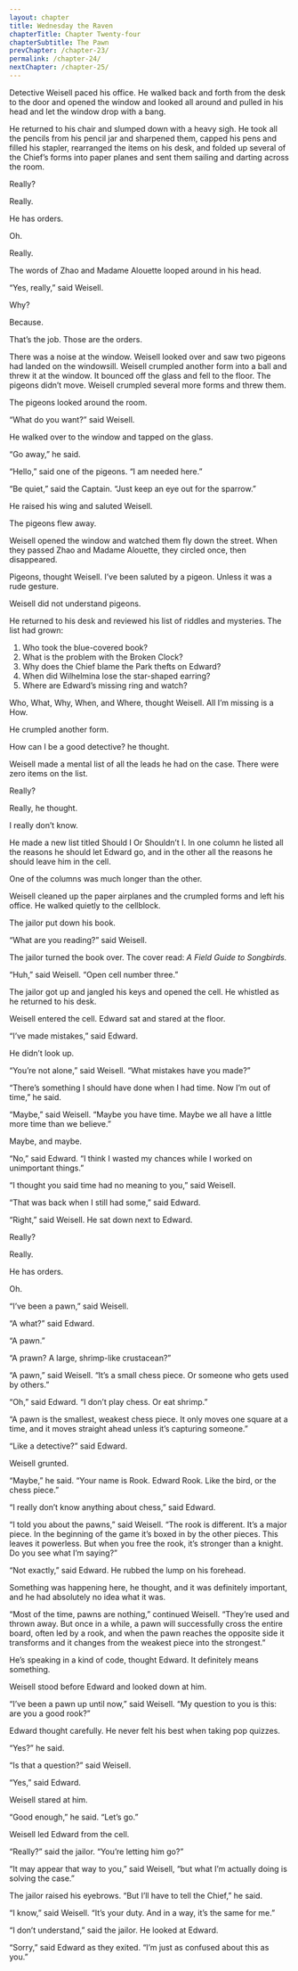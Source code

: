 ```yaml
---
layout: chapter
title: Wednesday the Raven
chapterTitle: Chapter Twenty-four
chapterSubtitle: The Pawn
prevChapter: /chapter-23/
permalink: /chapter-24/
nextChapter: /chapter-25/
---
```


Detective Weisell paced his office. He walked back and forth from the desk to the door and opened the window and looked all around and pulled in his head and let the window drop with a bang.

He returned to his chair and slumped down with a heavy sigh. He took all the pencils from his pencil jar and sharpened them, capped his pens and filled his stapler, rearranged the items on his desk, and folded up several of the Chief’s forms into paper planes and sent them sailing and darting across the room.

Really?

Really.

He has orders.

Oh.

Really.

The words of Zhao and Madame Alouette looped around in his head.

“Yes, really,” said Weisell.

Why?

Because.

That’s the job. Those are the orders.

There was a noise at the window. Weisell looked over and saw two pigeons had landed on the windowsill. Weisell crumpled another form into a ball and threw it at the window. It bounced off the glass and fell to the floor. The pigeons didn’t move. Weisell crumpled several more forms and threw them.

The pigeons looked around the room.

“What do you want?” said Weisell.

He walked over to the window and tapped on the glass.

“Go away,” he said.

“Hello,” said one of the pigeons. “I am needed here.”

“Be quiet,” said the Captain. “Just keep an eye out for the sparrow.”

He raised his wing and saluted Weisell.

The pigeons flew away.

Weisell opened the window and watched them fly down the street. When they passed Zhao and Madame Alouette, they circled once, then disappeared.

Pigeons, thought Weisell. I’ve been saluted by a pigeon. Unless it was a rude gesture.

Weisell did not understand pigeons.

He returned to his desk and reviewed his list of riddles and mysteries. The list had grown:

1. Who took the blue-covered book?
2. What is the problem with the Broken Clock?
3. Why does the Chief blame the Park thefts on Edward?
4. When did Wilhelmina lose the star-shaped earring?
5. Where are Edward’s missing ring and watch?

Who, What, Why, When, and Where, thought Weisell. All I’m missing is a How.

He crumpled another form.

How can I be a good detective? he thought.

Weisell made a mental list of all the leads he had on the case. There were zero items on the list.

Really?

Really, he thought.

I really don’t know.

He made a new list titled Should I Or Shouldn’t I. In one column he listed all the reasons he should let Edward go, and in the other all the reasons he should leave him in the cell.

One of the columns was much longer than the other.

Weisell cleaned up the paper airplanes and the crumpled forms and left his office. He walked quietly to the cellblock.

The jailor put down his book.

“What are you reading?” said Weisell.

The jailor turned the book over. The cover read: _A Field Guide to Songbirds._

“Huh,” said Weisell. “Open cell number three.”

The jailor got up and jangled his keys and opened the cell. He whistled as he returned to his desk.

Weisell entered the cell. Edward sat and stared at the floor.

“I’ve made mistakes,” said Edward.

He didn’t look up.

“You’re not alone,” said Weisell. “What mistakes have you made?”

“There’s something I should have done when I had time. Now I’m out of time,” he said.

“Maybe,” said Weisell. “Maybe you have time. Maybe we all have a little more time than we believe.”

Maybe, and maybe.

“No,” said Edward. “I think I wasted my chances while I worked on unimportant things.”

“I thought you said time had no meaning to you,” said Weisell.

“That was back when I still had some,” said Edward.

“Right,” said Weisell. He sat down next to Edward.

Really?

Really.

He has orders.

Oh.

“I’ve been a pawn,” said Weisell.

“A what?” said Edward.

“A pawn.”

“A prawn? A large, shrimp-like crustacean?”

“A pawn,” said Weisell. “It’s a small chess piece. Or someone who gets used by others.”

“Oh,” said Edward. “I don’t play chess. Or eat shrimp.”

“A pawn is the smallest, weakest chess piece. It only moves one square at a time, and it moves straight ahead unless it’s capturing someone.”

“Like a detective?” said Edward.

Weisell grunted.

“Maybe,” he said. “Your name is Rook. Edward Rook. Like the bird, or the chess piece.”

“I really don’t know anything about chess,” said Edward.

“I told you about the pawns,” said Weisell. “The rook is different. It’s a major piece. In the beginning of the game it’s boxed in by the other pieces. This leaves it powerless. But when you free the rook, it’s stronger than a knight. Do you see what I’m saying?”

“Not exactly,” said Edward. He rubbed the lump on his forehead.

Something was happening here, he thought, and it was definitely important, and he had absolutely no idea what it was.

“Most of the time, pawns are nothing,” continued Weisell. “They’re used and thrown away. But once in a while, a pawn will successfully cross the entire board, often led by a rook, and when the pawn reaches the opposite side it transforms and it changes from the weakest piece into the strongest.”

He’s speaking in a kind of code, thought Edward. It definitely means something.

Weisell stood before Edward and looked down at him.

“I’ve been a pawn up until now,” said Weisell. “My question to you is this: are you a good rook?”

Edward thought carefully. He never felt his best when taking pop quizzes.

“Yes?” he said.

“Is that a question?” said Weisell.

“Yes,” said Edward.

Weisell stared at him.

“Good enough,” he said. “Let’s go.”

Weisell led Edward from the cell.

“Really?” said the jailor. “You’re letting him go?”

“It may appear that way to you,” said Weisell, “but what I’m actually doing is solving the case.”

The jailor raised his eyebrows. “But I’ll have to tell the Chief,” he said.

“I know,” said Weisell. “It’s your duty. And in a way, it’s the same for me.”

“I don’t understand,” said the jailor. He looked at Edward.

“Sorry,” said Edward as they exited. “I’m just as confused about this as you.”